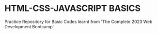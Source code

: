 <h1>HTML-CSS-JAVASCRIPT BASICS</h1>
Practice Repository for Basic Codes learnt from 'The Complete 2023 Web Development Bootcamp' 

